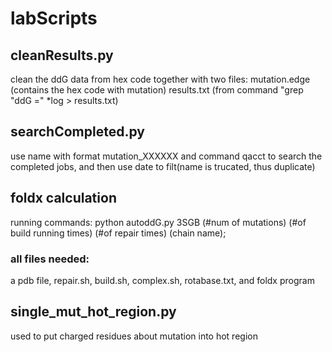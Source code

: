 # labScripts
## cleanResults.py
clean the ddG data from hex code
together with two files:
mutation.edge (contains the hex code with mutation)
results.txt (from command "grep "ddG =" *log > results.txt)

## searchCompleted.py
use name with format mutation_XXXXXX and command qacct to search the completed jobs, and then use date to filt(name is trucated, thus duplicate)

## foldx calculation
running commands: 
python autoddG.py 3SGB (#num of mutations) (#of build running times) (#of repair times) (chain name);
### all files needed:
a pdb file, repair.sh, build.sh, complex.sh, rotabase.txt, and foldx program

## single_mut_hot_region.py
used to put charged residues about mutation into hot region
